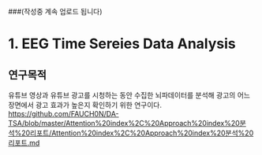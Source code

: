 ###(작성중 계속 업로드 됩니다)

# 1. EEG Time Sereies Data Analysis

## 연구목적

유튜브 영상과 유튜브 광고를 시청하는 동안 수집한 뇌파데이터를 분석해 광고의 어느 장면에서 광고 효과가 높은지 확인하기 위한 연구이다. 
https://github.com/FAUCH0N/DA-TSA/blob/master/Attention%20index%2C%20Approach%20index%20분석%20리포트/Attention%20index%2C%20Approach%20index%20분석%20리포트.md
